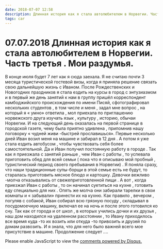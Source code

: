```yaml
---
date: 2018-07-07 12:58
description: Длинная история как я стала автолюбителем в Норвегии. Часть третья . Мои раздумья.
tags: car
---
```

# 07.07.2018 Длинная история как я стала автолюбителем в Норвегии. Часть третья . Мои раздумья.

В  конце июля  будет 7 лет  как я сюда заехала. Я не считаю почти 3 месяца туристической гостевой визы, когда я  приняла решение связать свою дальнейшую жизнь с Иваном.  После Рождественских и Новогодних праздников   я стала ездить на курсы в город  с энтузиазмом и в первый же день занятий  к нам в группу пришёл корреспондент камбоджийского происхождения по имени Писяй, сфотографировал нескольких студентов , в том числе и меня , задал мне вопрос , на который я « умно» ответила , мол приехала по приглашению норвежского друга изучать язык , культуру , историю, обычаи Норвегии. И  на следующий день оказалась на первой странице в городской газете, чему была приятно удивлена , припомнив нашу поговорку « чудней живи -быстрей прославишься».  Первые несколько дней Иван возил меня на машине и забирал в 12 дня . А потом я уже стала ездить автобусом , чтобы чувствовать себя более самостоятельной. Да и Иван получил постоянную работу в городе . Так как я приезжала с занятий раньше , чем Иван с работы , то успевала приготовить обед для всей семьи  ( пока что я описываю мой пробный , туристический период своего пребывания в Норвегии) . Я поняла сразу, что наши традиционные супы-борщи в этой семье есть не будут, то старалась приготовить мясное блюдо и картошку. Девочки вежливо -молча отказывались от свежеприготовленной пищи . А вот , когда приезжал Иван с работы , то он начинал суетиться  на кухне , готовить еду специально для них . Опять же молча они забирали тарелки в свои комнаты и « забывали» принести их на кухню. Как правило , вечером , погуляв с собакой, Иван собирал всю грязную посуду , складывал в посудомоечную машину, включал ее на ночь и после этого готовился ко сну. Так как от города и от школ , в которых учились  дочки и их друзья , наш дом находился на удаленном расстоянии , то Ивану приходилось все время куда -то их возить или откуда -то привозить и друзей по домам развозить. И я знала, что для него было важней всего мое присутствие в машине.     Продолжение следует ....

<div id="disqus_thread"></div>
<script>
    /**
    *  RECOMMENDED CONFIGURATION VARIABLES: EDIT AND UNCOMMENT THE SECTION BELOW TO INSERT DYNAMIC VALUES FROM YOUR PLATFORM OR CMS.
    *  LEARN WHY DEFINING THESE VARIABLES IS IMPORTANT: https://disqus.com/admin/universalcode/#configuration-variables    */
    /*
    var disqus_config = function () {
    this.page.url = PAGE_URL;  // Replace PAGE_URL with your page's canonical URL variable
    this.page.identifier = PAGE_IDENTIFIER; // Replace PAGE_IDENTIFIER with your page's unique identifier variable
    };
    */
    (function() { // DON'T EDIT BELOW THIS LINE
    var d = document, s = d.createElement('script');
    s.src = 'https://irina-blog-1.disqus.com/embed.js';
    s.setAttribute('data-timestamp', +new Date());
    (d.head || d.body).appendChild(s);
    })();
</script>
<noscript>Please enable JavaScript to view the <a href="https://disqus.com/?ref_noscript">comments powered by Disqus.</a></noscript>
